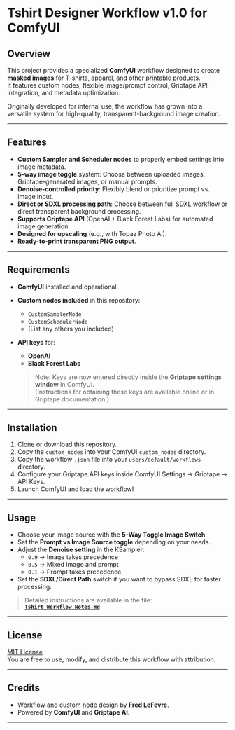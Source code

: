 # Tshirt Designer Workflow v1.0 for ComfyUI

## Overview
This project provides a specialized **ComfyUI** workflow designed to create **masked images** for T-shirts, apparel, and other printable products.  
It features custom nodes, flexible image/prompt control, Griptape API integration, and metadata optimization.

Originally developed for internal use, the workflow has grown into a versatile system for high-quality, transparent-background image creation.

---

## Features
- **Custom Sampler and Scheduler nodes** to properly embed settings into image metadata.
- **5-way image toggle** system: Choose between uploaded images, Griptape-generated images, or manual prompts.
- **Denoise-controlled priority**: Flexibly blend or prioritize prompt vs. image input.
- **Direct or SDXL processing path**: Choose between full SDXL workflow or direct transparent background processing.
- **Supports Griptape API** (OpenAI + Black Forest Labs) for automated image generation.
- **Designed for upscaling** (e.g., with Topaz Photo AI).
- **Ready-to-print transparent PNG output**.

---

## Requirements
- **ComfyUI** installed and operational.
- **Custom nodes included** in this repository:
  - `CustomSamplerNode`
  - `CustomSchedulerNode`
  - (List any others you included)

- **API keys** for:
  - **OpenAI**
  - **Black Forest Labs**
  
  > Note: Keys are now entered directly inside the **Griptape settings window** in ComfyUI.  
  > (Instructions for obtaining these keys are available online or in Griptape documentation.)

---

## Installation
1. Clone or download this repository.
2. Copy the `custom_nodes` into your ComfyUI `custom_nodes` directory.
3. Copy the workflow `.json` file into your `users/default/workflows` directory.
4. Configure your Griptape API keys inside ComfyUI Settings -> Griptape -> API Keys.
5. Launch ComfyUI and load the workflow!

---

## Usage
- Choose your image source with the **5-Way Toggle Image Switch**.
- Set the **Prompt vs Image Source toggle** depending on your needs.
- Adjust the **Denoise setting** in the KSampler:
  - `0.9` → Image takes precedence
  - `0.5` → Mixed image and prompt
  - `0.1` → Prompt takes precedence
- Set the **SDXL/Direct Path** switch if you want to bypass SDXL for faster processing.

> Detailed instructions are available in the file:  
> **[`Tshirt_Workflow_Notes.md`](./Tshirt_Workflow_Notes.md)**

---

## License
[MIT License](LICENSE)  
You are free to use, modify, and distribute this workflow with attribution.

---

## Credits
- Workflow and custom node design by **Fred LeFevre**.
- Powered by **ComfyUI** and **Griptape AI**.

---
